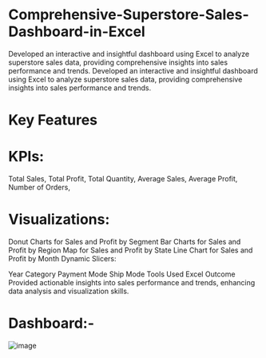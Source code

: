# Comprehensive-Superstore-Sales-Dashboard-in-Excel
Developed an interactive and insightful dashboard using Excel to analyze superstore sales data, providing comprehensive insights into sales performance and trends.
Developed an interactive and insightful dashboard using Excel to analyze superstore sales data, providing comprehensive insights into sales performance and trends.

# Key Features
# KPIs:

Total Sales,
Total Profit,
Total Quantity,
Average Sales,
Average Profit,
Number of Orders,
# Visualizations:

Donut Charts for Sales and Profit by Segment
Bar Charts for Sales and Profit by Region
Map for Sales and Profit by State
Line Chart for Sales and Profit by Month
Dynamic Slicers:

Year
Category
Payment Mode
Ship Mode
Tools Used
Excel
Outcome
Provided actionable insights into sales performance and trends, enhancing data analysis and visualization skills.

# Dashboard:-
![image](https://github.com/user-attachments/assets/e615a8b7-c8ca-43ce-aa1a-93489df746f8)

